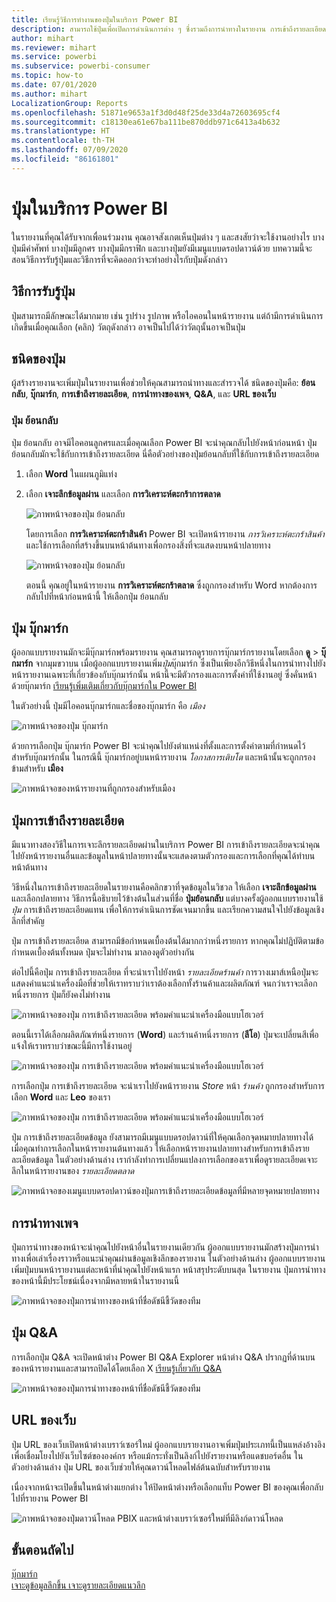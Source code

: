 ```yaml
---
title: เรียนรู้วิธีการทำงานของปุ่มในบริการ Power BI
description: สามารถใช้ปุ่มเพื่อเปิดการดำเนินการต่าง ๆ ซึ่งรวมถึงการนำทางในรายงาน การเข้าถึงรายละเอียด และการเข้าถึงรายละเอียดแบบข้ามรายงาน
author: mihart
ms.reviewer: mihart
ms.service: powerbi
ms.subservice: powerbi-consumer
ms.topic: how-to
ms.date: 07/01/2020
ms.author: mihart
LocalizationGroup: Reports
ms.openlocfilehash: 51871e9653a1f3d0d48f25de33d4a72603695cf4
ms.sourcegitcommit: c18130ea61e67ba111be870ddb971c6413a4b632
ms.translationtype: HT
ms.contentlocale: th-TH
ms.lasthandoff: 07/09/2020
ms.locfileid: "86161801"
---
```

# <a name="buttons-in-the-power-bi-service"></a>ปุ่มในบริการ Power BI
ในรายงานที่คุณได้รับจากเพื่อนร่วมงาน คุณอาจสังเกตเห็นปุ่มต่าง ๆ และสงสัยว่าจะใช้งานอย่างไร บางปุ่มมีคำศัพท์ บางปุ่มมีลูกศร บางปุ่มมีกราฟิก และบางปุ่มยังมีเมนูแบบดรอปดาวน์ด้วย บทความนี้จะสอนวิธีการรับรู้ปุ่มและวิธีการที่จะคิดออกว่าจะทำอย่างไรกับปุ่มดังกล่าว

## <a name="how-to-recognize-a-button"></a>วิธีการรับรู้ปุ่ม
ปุ่มสามารถมีลักษณะได้มากมาย เช่น รูปร่าง รูปภาพ หรือไอคอนในหน้ารายงาน แต่ถ้ามีการดำเนินการเกิดขึ้นเมื่อคุณเลือก (คลิก) วัตถุดังกล่าว อาจเป็นไปได้ว่าวัตถุนั้นอาจเป็นปุ่ม

## <a name="types-of-buttons"></a>ชนิดของปุ่ม
ผู้สร้างรายงานจะเพิ่มปุ่มในรายงานเพื่อช่วยให้คุณสามารถนำทางและสำรวจได้ ชนิดของปุ่มคือ: **ย้อนกลับ**, **บุ๊กมาร์ก**, **การเข้าถึงรายละเอียด**, **การนำทางของเพจ**, **Q&A**, และ **URL ของเว็บ** 

### <a name="back-buttons"></a>ปุ่ม ย้อนกลับ 
ปุ่ม ย้อนกลับ อาจมีไอคอนลูกศรและเมื่อคุณเลือก Power BI จะนำคุณกลับไปยังหน้าก่อนหน้า  ปุ่มย้อนกลับมักจะใช้กับการเข้าถึงรายละเอียด นี่คือตัวอย่างของปุ่มย้อนกลับที่ใช้กับการเข้าถึงรายละเอียด

1. เลือก **Word** ในแผนภูมิแท่ง
1. เลือก **เจาะลึกข้อมูลผ่าน** และเลือก **การวิเคราะห์ตะกร้าการตลาด**

    ![ภาพหน้าจอของปุ่ม ย้อนกลับ](media/end-user-buttons/power-bi-drillthrough.png)

    โดยการเลือก **การวิเคราะห์ตะกร้าสินค้า** Power BI จะเปิดหน้ารายงาน *การวิเคราะห์ตะกร้าสินค้า* และใช้การเลือกที่สร้างขึ้นบนหน้าต้นทางเพื่อกรองสิ่งที่จะแสดงบนหน้าปลายทาง

    ![ภาพหน้าจอของปุ่ม ย้อนกลับ](media/end-user-buttons/power-bi-go-back.png)

    ตอนนี้ คุณอยู่ในหน้ารายงาน **การวิเคราะห์ตะกร้าตลาด** ซึ่งถูกกรองสำหรับ Word หากต้องการกลับไปที่หน้าก่อนหน้านี้ ให้เลือกปุ่ม ย้อนกลับ 

## <a name="bookmark-buttons"></a>ปุ่ม บุ๊กมาร์ก
ผู้ออกแบบรายงานมักจะมีบุ๊กมาร์กพร้อมรายงาน คุณสามารถดูรายการบุ๊กมาร์กรายงานโดยเลือก **ดู** > **บุ๊กมาร์ก** จากมุมขวาบน เมื่อผู้ออกแบบรายงานเพิ่ม*ปุ่ม*บุ๊กมาร์ก ซึ่งเป็นเพียงอีกวิธีหนึ่งในการนำทางไปยังหน้ารายงานเฉพาะที่เกี่ยวข้องกับบุ๊กมาร์กนั้น หน้านี้จะมีตัวกรองและการตั้งค่าที่ใช้งานอยู่ ซึ่งคั่นหน้าด้วยบุ๊กมาร์ก [เรียนรู้เพิ่มเติมเกี่ยวกับบุ๊กมาร์กใน Power BI](end-user-bookmarks.md) 

ในตัวอย่างนี้ ปุ่มมีไอคอนบุ๊กมาร์กและชื่อของบุ๊กมาร์ก คือ *เมือง* 

![ภาพหน้าจอของปุ่ม บุ๊กมาร์ก](media/end-user-buttons/power-bi-bookmark.png)

ด้วยการเลือกปุ่ม บุ๊กมาร์ก Power BI จะนำคุณไปยังตำแหน่งที่ตั้งและการตั้งค่าตามที่กำหนดไว้สำหรับบุ๊กมาร์กนั้น  ในกรณีนี้ บุ๊กมาร์กอยู่บนหน้ารายงาน *โอกาสการเติบโต* และหน้านั้นจะถูกกรองข้ามสำหรับ **เมือง**

![ภาพหน้าจอของหน้ารายงานที่ถูกกรองสำหรับเมือง](media/end-user-buttons/power-bi-urban.png)


## <a name="drillthrough-buttons"></a>ปุ่มการเข้าถึงรายละเอียด
มีแนวทางสองวิธีในการเจาะลึกรายละเอียดผ่านในบริการ Power BI การเข้าถึงรายละเอียดจะนำคุณไปยังหน้ารายงานอื่นและข้อมูลในหน้าปลายทางนั้นจะแสดงตามตัวกรองและการเลือกที่คุณได้ทำบนหน้าต้นทาง

วิธีหนึ่งในการเข้าถึงรายละเอียดในรายงานคือคลิกขวาที่จุดข้อมูลในวิชวล ให้เลือก **เจาะลึกข้อมูลผ่าน** และเลือกปลายทาง วิธีการนี้อธิบายไว้ข้างต้นในส่วนที่ชื่อ **ปุ่มย้อนกลับ** แต่บางครั้งผู้ออกแบบรายงานใช้ *ปุ่ม* การเข้าถึงรายละเอียดแทน เพื่อให้การดำเนินการชัดเจนมากขึ้น และเรียกความสนใจไปยังข้อมูลเชิงลึกที่สำคัญ  

ปุ่ม การเข้าถึงรายละเอียด สามารถมีข้อกำหนดเบื้องต้นได้มากกว่าหนึ่งรายการ หากคุณไม่ปฏิบัติตามข้อกำหนดเบื้องต้นทั้งหมด ปุ่มจะไม่ทำงาน มาลองดูตัวอย่างกัน

ต่อไปนี้คือปุ่ม การเข้าถึงรายละเอียด ที่จะนำเราไปยังหน้า *รายละเอียดร้านค้า* การวางเมาส์เหนือปุ่มจะแสดงคำแนะนำเครื่องมือที่ช่วยให้เราทราบว่าเราต้องเลือกทั้งร้านค้าและผลิตภัณฑ์ จนกว่าเราจะเลือกหนึ่งรายการ ปุ่มก็ยังคงไม่ทำงาน

![ภาพหน้าจอของปุ่ม การเข้าถึงรายละเอียด พร้อมคำแนะนำเครื่องมือแบบโฮเวอร์](media/end-user-buttons/power-bi-drill-two-selections.png)

ตอนนี้เราได้เลือกผลิตภัณฑ์หนึ่งรายการ (**Word**) และร้านค้าหนึ่งรายการ (**ลีโอ**) ปุ่มจะเปลี่ยนสีเพื่อแจ้งให้เราทราบว่าขณะนี้มีการใช้งานอยู่

![ภาพหน้าจอของปุ่ม การเข้าถึงรายละเอียด พร้อมคำแนะนำเครื่องมือแบบโฮเวอร์](media/end-user-buttons/power-bi-select-both.png)

การเลือกปุ่ม การเข้าถึงรายละเอียด จะนำเราไปยังหน้ารายงาน *Store* หน้า *ร้านค้า* ถูกกรองสำหรับการเลือก **Word** และ **Leo** ของเรา

![ภาพหน้าจอของปุ่ม การเข้าถึงรายละเอียด พร้อมคำแนะนำเครื่องมือแบบโฮเวอร์](media/end-user-buttons/power-bi-store.png)

ปุ่ม การเข้าถึงรายละเอียดข้อมูล ยังสามารถมีเมนูแบบดรอปดาวน์ที่ให้คุณเลือกจุดหมายปลายทางได้ เมื่อคุณทำการเลือกในหน้ารายงานต้นทางแล้ว ให้เลือกหน้ารายงานปลายทางสำหรับการเข้าถึงรายละเอียดข้อมูล ในตัวอย่างด้านล่าง เรากำลังทำการเปลี่ยนแปลงการเลือกของเราเพื่อดูรายละเอียดเจาะลึกในหน้ารายงานของ *รายละเอียดตลาด* 

![ภาพหน้าจอของเมนูแบบดรอปดาวน์ของปุ่มการเข้าถึงรายละเอียดข้อมูลที่มีหลายจุดหมายปลายทาง](media/end-user-buttons/power-bi-destination.png)

## <a name="page-navigation"></a>การนำทางเพจ

ปุ่มการนำทางของหน้าจะนำคุณไปยังหน้าอื่นในรายงานเดียวกัน ผู้ออกแบบรายงานมักสร้างปุ่มการนำทางเพื่อเล่าเรื่องราวหรือแนะนำคุณผ่านข้อมูลเชิงลึกของรายงาน ในตัวอย่างด้านล่าง ผู้ออกแบบรายงานเพิ่มปุ่มบนหน้ารายงานแต่ละหน้าที่นำคุณไปยังหน้าแรก หน้าสรุประดับบนสุด ในรายงาน ปุ่มการนำทางของหน้านี้มีประโยชน์เนื่องจากมีหลายหน้าในรายงานนี้

![ภาพหน้าจอของปุ่มการนำทางของหน้าที่ชื่อดัชนีชี้วัดของทีม](media/end-user-buttons/power-bi-nav-button.png)


## <a name="qa-buttons"></a>ปุ่ม Q&A 
การเลือกปุ่ม Q&A จะเปิดหน้าต่าง Power BI Q&A Explorer หน้าต่าง Q&A ปรากฏที่ด้านบนของหน้ารายงานและสามารถปิดได้โดยเลือก X [เรียนรู้เกี่ยวกับ Q&A](end-user-q-and-a.md)

![ภาพหน้าจอของปุ่มการนำทางของหน้าที่ชื่อดัชนีชี้วัดของทีม](media/end-user-buttons/power-bi-qna.png)

## <a name="web-url"></a>URL ของเว็บ
ปุ่ม URL ของเว็บเปิดหน้าต่างเบราว์เซอร์ใหม่ ผู้ออกแบบรายงานอาจเพิ่มปุ่มประเภทนี้เป็นแหล่งอ้างอิง เพื่อเชื่อมโยงไปยังเว็บไซต์ขององค์กร หรือแม้กระทั่งเป็นลิงก์ไปยังรายงานหรือแดชบอร์ดอื่น ในตัวอย่างด้านล่าง ปุ่ม URL ของเว็บช่วยให้คุณดาวน์โหลดไฟล์ต้นฉบับสำหรับรายงาน 

เนื่องจากหน้าจะเปิดขึ้นในหน้าต่างแยกต่าง ให้ปิดหน้าต่างหรือเลือกแท็บ Power BI ของคุณเพื่อกลับไปที่รายงาน Power BI

![ภาพหน้าจอของปุ่มดาวน์โหลด PBIX และหน้าต่างเบราว์เซอร์ใหม่ที่มีลิงก์ดาวน์โหลด](media/end-user-buttons/power-bi-url.png)

## <a name="next-steps"></a>ขั้นตอนถัดไป
[บุ๊กมาร์ก](end-user-bookmarks.md)    
[เจาะดูข้อมูลลึกขึ้น เจาะดูรายละเอียดแนวลึก](end-user-drill.md)
